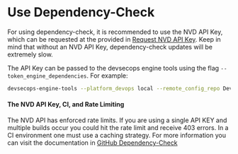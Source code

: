 Use Dependency-Check
================
For using dependency-check, it is recommended to use the NVD API Key, which can be requested at the provided 
in [Request NVD API Key](https://nvd.nist.gov/developers/request-an-api-key). Keep in mind that without an NVD API Key, dependency-check updates will be extremely slow.

The API Key can be passed to the devsecops engine tools using the flag `--token_engine_dependencies`. For example:

```bash
devsecops-engine-tools --platform_devops local --remote_config_repo DevSecOps_Remote_Config --tool engine_dependencies --token_engine_dependencies nvd_api_key
```

#### The NVD API Key, CI, and Rate Limiting

The NVD API has enforced rate limits. If you are using a single API KEY and multiple builds occur you could hit the 
rate limit and receive 403 errors. In a CI environment one must use a caching strategy. For more information you can 
visit the documentation in [GitHub Dependency-Check](https://github.com/jeremylong/DependencyCheck)
